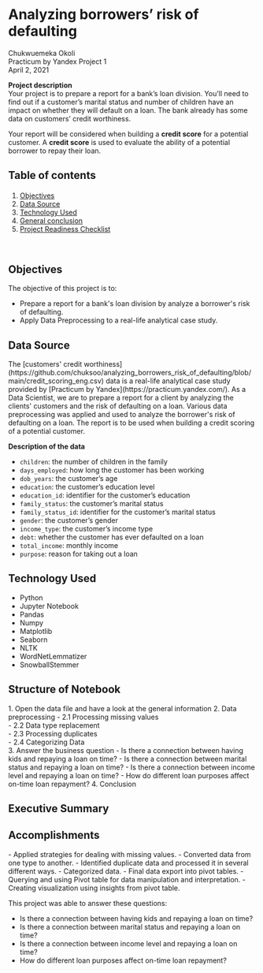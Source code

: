 # Analyzing borrowers’ risk of defaulting

Chukwuemeka Okoli <br>
Practicum by Yandex Project 1 <br>
April 2, 2021 

**Project description** <br>
Your project is to prepare a report for a bank’s loan division. You’ll need to find out if a customer’s marital status and number of children have an impact on whether they will default on a loan. The bank already has some data on customers’ credit worthiness.

Your report will be considered when building a **credit score** for a potential customer. A **credit score** is used to evaluate the ability of a potential borrower to repay their loan.

<!-- <hr> -->

## Table of contents

<div class="alert alert-block alert-info" style="margin-top: 20px">
    <ol>
        <li><a href="#objectives">Objectives</a></li>
        <li><a href="#data_source">Data Source</a></li>
        <li><a href="#technology_used">Technology Used</a></li>
        <li><a href="#general_conclusion">General conclusion</a></li>
        <li><a href="#project_readiness_checklist">Project Readiness Checklist</a></li>
    </ol>
</div> 
<br>
<!-- <hr>-->

<div id="objectives">
    <h2>Objectives</h2> 
</div>
The objective of this project is to:

- Prepare a report for a bank's loan division by analyze a borrower's risk of defaulting.
- Apply Data Preprocessing to a real-life analytical case study.

<div id="data_source">
    <h2>Data Source</h2> 
</div>
The [customers' credit worthiness](https://github.com/chuksoo/analyzing_borrowers_risk_of_defaulting/blob/main/credit_scoring_eng.csv) data is a real-life analytical case study provided by [Practicum by Yandex](https://practicum.yandex.com/). As a Data Scientist, we are to prepare a report for a client by analyzing the clients' customers and the risk of defaulting on a loan. Various data preprocessing was applied and used to analyze the borrower's risk of defaulting on a loan. The report is to be used when building a credit scoring of a potential customer. 

**Description of the data**
- `children`: the number of children in the family
- `days_employed`: how long the customer has been working
- `dob_years`: the customer’s age
- `education`: the customer’s education level
- `education_id`: identifier for the customer’s education
- `family_status`: the customer’s marital status
- `family_status_id`: identifier for the customer’s marital status
- `gender`: the customer’s gender
- `income_type`: the customer’s income type
- `debt`: whether the customer has ever defaulted on a loan
- `total_income`: monthly income
- `purpose`: reason for taking out a loan

<div id="technology_used">
    <h2>Technology Used</h2> 
</div>

- Python <br>
- Jupyter Notebook <br>
- Pandas <br>
- Numpy <br>
- Matplotlib <br>
- Seaborn <br>
- NLTK <br>
- WordNetLemmatizer <br>
- SnowballStemmer <br>

<div id="structure_notebook">
    <h2>Structure of Notebook</h2> 
</div>
1. Open the data file and have a look at the general information
2. Data preprocessing
- 2.1 Processing missing values <br>
- 2.2 Data type replacement <br>
- 2.3 Processing duplicates <br>
- 2.4 Categorizing Data <br>
3. Answer the business question
- Is there a connection between having kids and repaying a loan on time?
- Is there a connection between marital status and repaying a loan on time?
- Is there a connection between income level and repaying a loan on time?
- How do different loan purposes affect on-time loan repayment?
4. Conclusion

<div id="executive_summary">
    <h2>Executive Summary</h2> 
</div>



<div id="accomplishments">
    <h2>Accomplishments</h2> 
</div>
- Applied strategies for dealing with missing values.
- Converted data from one type to another.
- Identified duplicate data and processed it in several different ways.
- Categorized data.
- Final data export into pivot tables.
- Querying and using Pivot table for data manipulation and interpretation.
- Creating visualization using insights from pivot table.

This project was able to answer these questions:
- Is there a connection between having kids and repaying a loan on time?
- Is there a connection between marital status and repaying a loan on time?
- Is there a connection between income level and repaying a loan on time?
- How do different loan purposes affect on-time loan repayment?
